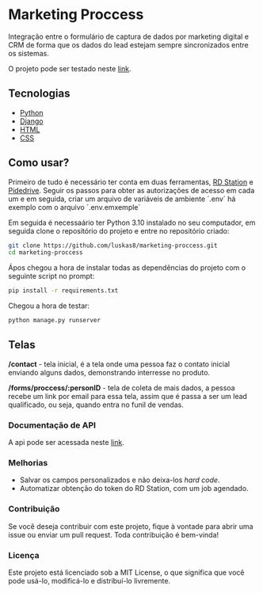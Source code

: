 # Marketing Proccess
Integração entre o formulário de captura de dados por marketing digital e CRM de forma que os dados do lead estejam sempre sincronizados entre os sistemas.

O projeto pode ser testado neste [link](https://www.luskas8.xyz).

## Tecnologias

- [Python](https://www.python.org/)
- [Django](https://www.djangoproject.com/)
- [HTML](https://developer.mozilla.org/pt-BR/docs/Web/HTML)
- [CSS](https://developer.mozilla.org/pt-BR/docs/Web/CSS)

## Como usar?

Primeiro de tudo é necessário ter conta em duas ferramentas, [RD Station](https://www.rdstation.com/) e [Pidedrive](https://www.pipedrive.com/).
Seguir os passos para obter as autorizações de acesso em cada um e em seguida, criar um arquivo de variáveis de ambiente ´.env´ há exemplo com o arquivo ´.env.emxemple´

Em seguida é necessaário ter Python 3.10 instalado no seu computador, em seguida clone o repositório do projeto e entre no repositório criado:

```sh
git clone https://github.com/luskas8/marketing-proccess.git
cd marketing-proccess
```

Ápos chegou a hora de instalar todas as dependências do projeto com o seguinte script no prompt:

```sh
pip install -r requirements.txt
```

Chegou a hora de testar:

```sh
python manage.py runserver
```

## Telas

**/contact** - tela inicial, é a tela onde uma pessoa faz o contato inicial enviando alguns dados, demonstrando interresse no produto.

**/forms/proccess/:personID** - tela de coleta de mais dados, a pessoa recebe um link por email para essa tela, assim que é passa a ser um lead qualificado,
ou seja, quando entra no funil de vendas.

### Documentação de API

A api pode ser acessada neste [link](https://www.luskas8.xyz/api/schema).

### Melhorias

- Salvar os campos personalizados e não deixa-los _hard code_.
- Automatizar obtenção do token do RD Station, com um job agendado.

### Contribuição
Se você deseja contribuir com este projeto, fique à vontade para abrir uma issue ou enviar um pull request. Toda contribuição é bem-vinda!

### Licença
Este projeto está licenciado sob a MIT License, o que significa que você pode usá-lo, modificá-lo e distribuí-lo livremente.

